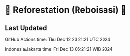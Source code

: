 
# 🌳 Reforestation (Reboisasi) 🌲

## Last Updated

GitHub Actions time: Thu Dec 12 23:21:21 UTC 2024

Indonesia/Jakarta time: Fri Dec 13 06:21:21 WIB 2024
